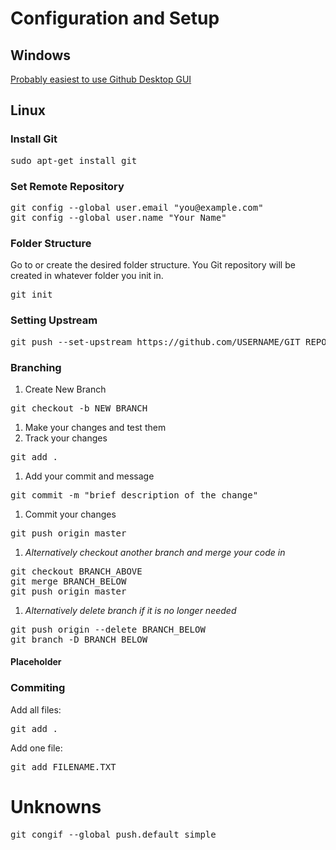 # Configuration and Setup

## Windows
[Probably easiest to use Github Desktop GUI](https://desktop.github.com/ "Download Github Desktop")

## Linux

### Install Git
<pre>sudo apt-get install git</pre>

### Set Remote Repository
<pre>
git config --global user.email "you@example.com"
git config --global user.name "Your Name"
</pre>

### Folder Structure
Go to or create the desired folder structure.  You Git repository will be created in whatever folder you init in.
<pre>
git init
</pre>

### Setting Upstream
<pre>
git push --set-upstream https://github.com/USERNAME/GIT_REPO.git master
</pre>

### Branching

1. Create New Branch
<pre>
git checkout -b NEW_BRANCH
</pre>
1. Make your changes and test them
1. Track your changes
<pre>
git add .
</pre>
1. Add your commit and message
<pre>
git commit -m "brief description of the change"
</pre>
1. Commit your changes
<pre>
git push origin master
</pre>
1. _Alternatively checkout another branch and merge your code in_
<pre>
git checkout BRANCH_ABOVE
git merge BRANCH_BELOW
git push origin master
</pre>
1. _Alternatively delete branch if it is no longer needed_
<pre>
git push origin --delete BRANCH_BELOW
git branch -D BRANCH_BELOW
</pre>

#### Placeholder

### Commiting
Add all files:
<pre>
git add .
</pre>

Add one file:
<pre>
git add FILENAME.TXT
</pre>

# Unknowns
<pre>
git congif --global push.default simple
</pre>

